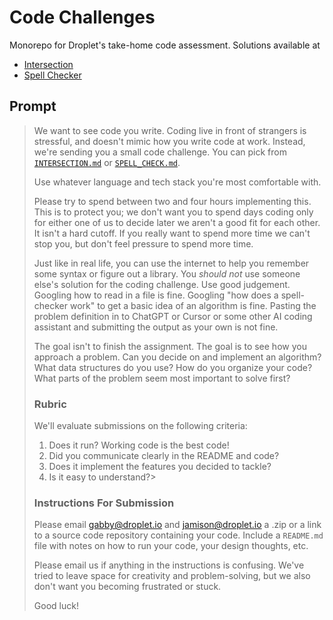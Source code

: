 # Code Challenges

Monorepo for Droplet's take-home code assessment. Solutions available at

- [Intersection](./packages/intersection/README.md)
- [Spell Checker](./packages/spell-check/README.md)

## Prompt

> We want to see code you write. Coding live in front of strangers is stressful, and doesn't mimic how you write code at work.
> Instead, we're sending you a small code challenge. You can pick from [`INTERSECTION.md`](./INTERSECTION.md) or [`SPELL_CHECK.md`](./SPELL_CHECK.md).
>
> Use whatever language and tech stack you're most comfortable with.
>
> Please try to spend between two and four hours implementing this.
> This is to protect you; we don't want you to spend days coding only for either one of us to decide later we aren't a good fit for each other.
> It isn't a hard cutoff. If you really want to spend more time we can't stop you, but don't feel pressure to spend more time.
>
> Just like in real life, you can use the internet to help you remember some syntax or figure out a library.
> You _should not_ use someone else's solution for the coding challenge. Use good judgement. Googling how to read in a file is fine. Googling "how does a spell-checker work" to get a basic idea of an algorithm is fine.
> Pasting the problem definition in to ChatGPT or Cursor or some other AI coding assistant and submitting the output as your own is not fine.
>
> The goal isn't to finish the assignment. The goal is to see how you approach a problem. Can you decide on and implement an algorithm?
> What data structures do you use? How do you organize your code? What parts of the problem seem most important to solve first?
>
> ### Rubric
>
> We'll evaluate submissions on the following criteria:
>
> 1. Does it run? Working code is the best code!
> 2. Did you communicate clearly in the README and code?
> 3. Does it implement the features you decided to tackle?
> 4. Is it easy to understand?>
>
> ### Instructions For Submission
>
> Please email [gabby@droplet.io](mailto:gabby@droplet.io) and [jamison@droplet.io](mailto:jamison@droplet.io) a .zip or a link to a source code repository containing your code. Include a `README.md` file with notes on how to run your code, your design thoughts, etc.
>
> Please email us if anything in the instructions is confusing. We've tried to leave space for creativity and problem-solving, but we also don't want you becoming frustrated or stuck.
>
> Good luck!
